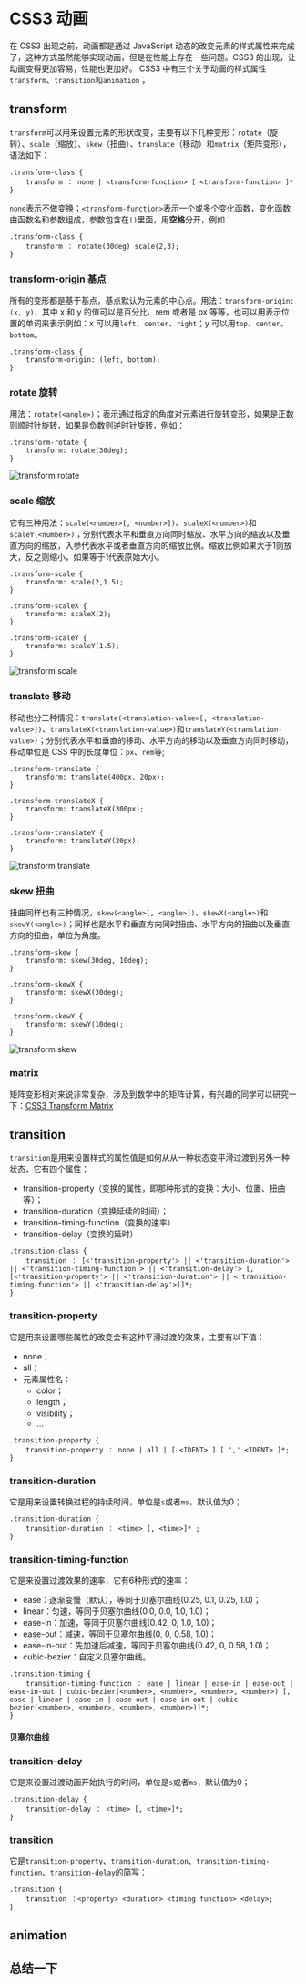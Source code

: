 # CSS3 动画
在 CSS3 出现之前，动画都是通过 JavaScript 动态的改变元素的样式属性来完成了，这种方式虽然能够实现动画，但是在性能上存在一些问题。CSS3 的出现，让动画变得更加容易，性能也更加好。
CSS3 中有三个关于动画的样式属性`transform`、`transition`和`animation`；

## transform
`transform`可以用来设置元素的形状改变，主要有以下几种变形：`rotate`（旋转）、`scale`（缩放）、`skew`（扭曲）、`translate`（移动）和`matrix`（矩阵变形），语法如下：

```
.transform-class {
	transform ： none | <transform-function> [ <transform-function> ]*
}
```

`none`表示不做变换；`<transform-function>`表示一个或多个变化函数，变化函数由函数名和参数组成，参数包含在`()`里面，用**空格**分开，例如：

```
.transform-class {
	transform ： rotate(30deg) scale(2,3);
}
```

### transform-origin 基点
所有的变形都是基于基点，基点默认为元素的中心点。用法：`transform-origin: (x, y)`，其中 x 和 y 的值可以是百分比、rem 或者是 px 等等，也可以用表示位置的单词来表示例如：x 可以用`left`、`center`、`right`；y 可以用`top`、`center`、`bottom`。

```
.transform-class {
	transform-origin: (left, bottom);
}
```

### rotate 旋转
用法：`rotate(<angle>)`；表示通过指定的角度对元素进行旋转变形，如果是正数则顺时针旋转，如果是负数则逆时针旋转，例如：

```
.transform-rotate {
	transform: rotate(30deg);
}
```

![transform rotate](../resources/images/transform-rotate.png)

### scale 缩放
它有三种用法：`scale(<number>[, <number>])`、`scaleX(<number>)`和`scaleY(<number>)`；分别代表水平和垂直方向同时缩放、水平方向的缩放以及垂直方向的缩放，入参代表水平或者垂直方向的缩放比例。缩放比例如果大于1则放大，反之则缩小，如果等于1代表原始大小。

```
.transform-scale {
	transform: scale(2,1.5);
}

.transform-scaleX {
	transform: scaleX(2);
}

.transform-scaleY {
	transform: scaleY(1.5);
}
```

![transform scale](../resources/images/transform-scale.png)

### translate 移动
移动也分三种情况：`translate(<translation-value>[, <translation-value>])`、`translateX(<translation-value>)`和`translateY(<translation-value>)`；分别代表水平和垂直的移动、水平方向的移动以及垂直方向同时移动，移动单位是 CSS 中的长度单位：`px`、`rem`等;

```
.transform-translate {
	transform: translate(400px, 20px);
}

.transform-translateX {
	transform: translateX(300px);
}

.transform-translateY {
	transform: translateY(20px);
}
```
![transform translate](../resources/images/transform-translate.png)



### skew 扭曲
扭曲同样也有三种情况，`skew(<angle>[, <angle>])`、`skewX(<angle>)`和`skewY(<angle>)`；同样也是水平和垂直方向同时扭曲、水平方向的扭曲以及垂直方向的扭曲，单位为角度。

```
.transform-skew {
	transform: skew(30deg, 10deg);
}

.transform-skewX {
	transform: skewX(30deg);
}

.transform-skewY {
	transform: skewY(10deg);
}
```
![transform skew](../resources/images/transform-skew.png)

### matrix
矩阵变形相对来说非常复杂，涉及到数学中的矩阵计算，有兴趣的同学可以研究一下：[CSS3 Transform Matrix](http://www.tuicool.com/articles/na6jy2)

## transition 
`transition`是用来设置样式的属性值是如何从从一种状态变平滑过渡到另外一种状态，它有四个属性：

* transition-property（变换的属性，即那种形式的变换：大小、位置、扭曲等）；
* transition-duration（变换延续的时间）；
* transition-timing-function（变换的速率）
* transition-delay（变换的延时）

```
.transition-class {
	transition ： [<'transition-property'> || <'transition-duration'> || <'transition-timing-function'> || <'transition-delay'> [, [<'transition-property'> || <'transition-duration'> || <'transition-timing-function'> || <'transition-delay'>]]*;
}
```

### transition-property
它是用来设置哪些属性的改变会有这种平滑过渡的效果，主要有以下值：

* none；
* all；
* 元素属性名：
	* color；
	* length；
	* visibility；
	* ...

```
.transition-property {
	transition-property ： none | all | [ <IDENT> ] [ ',' <IDENT> ]*;
}
```

### transition-duration
它是用来设置转换过程的持续时间，单位是`s`或者`ms`，默认值为0；

```
.transition-duration {
	transition-duration ： <time> [, <time>]* ;
}
```

### transition-timing-function
它是来设置过渡效果的速率，它有6种形式的速率：

* ease：逐渐变慢（默认），等同于贝塞尔曲线(0.25, 0.1, 0.25, 1.0)；
* linear：匀速，等同于贝塞尔曲线(0.0, 0.0, 1.0, 1.0)；
* ease-in：加速，等同于贝塞尔曲线(0.42, 0, 1.0, 1.0)；
* ease-out：减速，等同于贝塞尔曲线(0, 0, 0.58, 1.0)；
* ease-in-out：先加速后减速，等同于贝塞尔曲线(0.42, 0, 0.58, 1.0)；
* cubic-bezier：自定义贝塞尔曲线。

```
.transition-timing {
	transition-timing-function ： ease | linear | ease-in | ease-out | ease-in-out | cubic-bezier(<number>, <number>, <number>, <number>) [, ease | linear | ease-in | ease-out | ease-in-out | cubic-bezier(<number>, <number>, <number>, <number>)]*;
}
```

#### 贝塞尔曲线


### transition-delay
它是来设置过渡动画开始执行的时间，单位是`s`或者`ms`，默认值为0；

```
.transition-delay {
	transition-delay ： <time> [, <time>]*;
}
```

### transition
它是`transition-property`、`transition-duration`、`transition-timing-function`、`transition-delay`的简写：

```
.transition {
	transition ：<property> <duration> <timing function> <delay>;
}
```

## animation
## 总结一下



